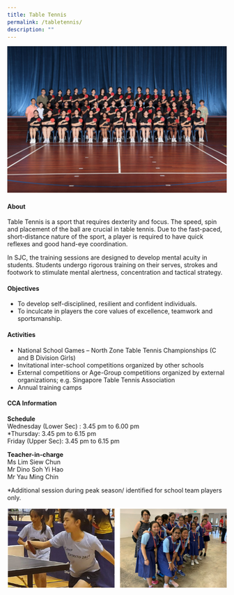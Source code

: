```yaml
---
title: Table Tennis
permalink: /tabletennis/
description: ""
---
```


![](/images/CCA/2023/table%20tennis.jpg)
#### **About**


Table Tennis is a sport that requires dexterity and focus. The speed, spin and placement of the ball are crucial in table tennis. Due to the fast-paced, short-distance nature of the sport, a player is required to have quick reflexes and good hand-eye coordination.

  

In SJC, the training sessions are designed to develop mental acuity in students. Students undergo rigorous training on their serves, strokes and footwork to stimulate mental alertness, concentration and tactical strategy.

#### **Objectives**


*   To develop self-disciplined, resilient and confident individuals.
*   To inculcate in players the core values of excellence, teamwork and sportsmanship.

#### **Activities**


*   National School Games – North Zone Table Tennis Championships (C and B Division Girls)
*   Invitational inter-school competitions organized by other schools
*   External competitions or Age-Group competitions organized by external organizations; e.g. Singapore Table Tennis Association
*   Annual training camps

#### **CCA Information**
**Schedule**
<br>
Wednesday (Lower Sec) : 3.45 pm to 6.00 pm <br>
*Thursday: 3.45 pm to 6.15 pm<br>
Friday (Upper Sec): 3.45 pm to 6.15 pm

**Teacher-in-charge**<br>
Ms Lim Siew Chun<br>
Mr Dino Soh Yi Hao<br>
Mr Yau Ming Chin

*Additional session during peak season/ identified for school team players only.

![](/images/CCA/Physical%20Sports/Table%20Tennis/T2.png)